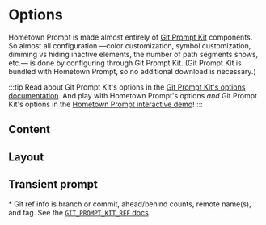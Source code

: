 # Options

<!-- DUPE demo.md, options.md -->

Hometown Prompt is made almost entirely of [Git Prompt Kit](https://git-prompt-kit.olets.dev) components. So almost all configuration —color customization, symbol customization, dimming vs hiding inactive elements, the number of path segments shows, etc.— is done by configuring through Git Prompt Kit. (Git Prompt Kit is bundled with Hometown Prompt, so no additional download is necessary.)

:::tip
Read about Git Prompt Kit's options in the [Git Prompt Kit's options documentation](https://git-prompt-kit.olets.dev/options.html). And play with Hometown Prompt's options _and_ Git Prompt Kit's options in the [Hometown Prompt interactive demo](/demo.md)!
:::

## Content

<OptionsComponent group="Hometown Prompt content"/>

## Layout

<OptionsComponent group="Hometown Prompt layout"/>

## Transient prompt

<OptionsComponent group="Hometown Prompt transient prompt"/>

\* Git ref info is branch or commit, ahead/behind counts, remote name(s), and tag. See the [`GIT_PROMPT_KIT_REF` docs](https://git-prompt-kit.olets.dev/components.html).

